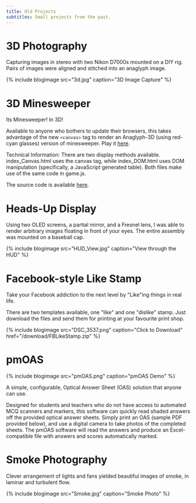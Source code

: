 ```yaml
---
title: Old Projects
subtitles: Small projects from the past.
---
```


# 3D Photography

Capturing images in stereo with two Nikon D7000s mounted on a DIY rig. Pairs of images were aligned and stitched into an anaglyph image.

{% include blogimage src="3d.jpg" caption="3D Image Capture" %}



# 3D Minesweeper
Its Minesweeper! In 3D!

Available to anyone who bothers to update their browsers, this takes advantage of the new `<canvas>` tag to render an Anaglyph-3D (using red-cyan glasses) version of minesweeper. Play it [here](/stuff/3dminesweeper/).

Technical Information: There are two display methods available. index_Canvas.html uses the canvas tag, while index_DOM.html uses DOM manipulation (specifically, a JavaScript generated table). Both files make use of the same code in game.js.

The source code is available [here](https://github.com/gauravmm/HTML5-3D-Minesweeper).



# Heads-Up Display

Using two OLED screens, a partial mirror, and a Fresnel lens, I was able to render arbitrary images floating in front of your eyes. The entire assembly was mounted on a baseball cap.

{% include blogimage src="HUD_View.jpg" caption="View through the HUD" %}



# Facebook-style Like Stamp

Take your Facebook addiction to the next level by "Like"ing things in real life. 

There are two templates available, one "like" and one "dislike" stamp. Just download the files and send them for printing at your favourite print shop.

{% include blogimage src="DSC_3537.png" caption="Click to Download" href="/download/FBLikeStamp.zip" %}



# pmOAS

{% include blogimage src="pmOAS.png" caption="pmOAS Demo" %}

A simple, configurable, Optical Answer Sheet (OAS) solution that anyone can use.

Designed for students and teachers who do not have access to automated MCQ scanners and markers, this software can quickly read shaded answers off the provided optical answer sheets. Simply print an OAS (sample PDF provided below), and use a digital camera to take photos of the completed sheets. The pmOAS software will read the answers and produce an Excel-compatible file with answers and scores automatically marked.



# Smoke Photography

Clever arrangement of lights and fans yielded beautiful images of smoke, in laminar and turbulent flow.

{% include blogimage src="Smoke.jpg" caption="Smoke Photo" %}

